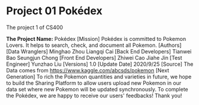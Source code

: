 # Project 01 Pokédex
The project 1 of CS400

**The Project Name:** Pokédex
[Mission] Pokédex is committed to Pokemon Lovers. It helps to search, check, and document all Pokemon.
[Authors] [Data Wranglers]       Minghao Zhou Liangqi Cai
          [Back End Developers]  Tianwei Bao Seungjun Chong
          [Front End Developers] Zhiwei Cao Jiahe Jin
          [Test Engineer]        Yunzhao Liu
[Versions] 1.0
[Update Date] 2020/9/25
[Source] The Data comes from https://www.kaggle.com/abcsds/pokemon
[Next Generation] To rich the Pokemon quantities and varieties in future, we hope to build the
                  Sharing Platform to allow users upload new Pokemon in our data set where new
                  Pokemon will be updated synchronously. To complete the Pokédex, we are happy
                  to receive our users' feedbacks! Thank you!



